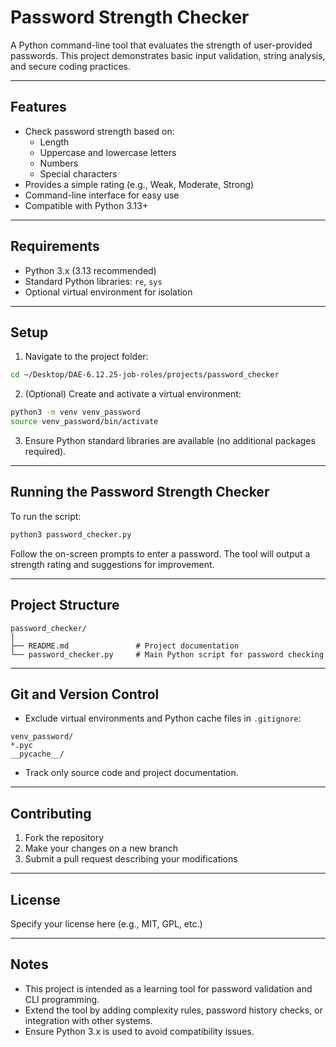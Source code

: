 # Password Strength Checker

A Python command-line tool that evaluates the strength of user-provided passwords. This project demonstrates basic input validation, string analysis, and secure coding practices.

---

## Features

- Check password strength based on:
  - Length
  - Uppercase and lowercase letters
  - Numbers
  - Special characters
- Provides a simple rating (e.g., Weak, Moderate, Strong)
- Command-line interface for easy use
- Compatible with Python 3.13+

---

## Requirements

- Python 3.x (3.13 recommended)
- Standard Python libraries: `re`, `sys`
- Optional virtual environment for isolation

---

## Setup

1. Navigate to the project folder:

```bash
cd ~/Desktop/DAE-6.12.25-job-roles/projects/password_checker
```

2. (Optional) Create and activate a virtual environment:

```bash
python3 -m venv venv_password
source venv_password/bin/activate
```

3. Ensure Python standard libraries are available (no additional packages required).

---

## Running the Password Strength Checker

To run the script:

```bash
python3 password_checker.py
```

Follow the on-screen prompts to enter a password. The tool will output a strength rating and suggestions for improvement.

---

## Project Structure

```
password_checker/
│
├── README.md               # Project documentation
└── password_checker.py     # Main Python script for password checking
```

---

## Git and Version Control

* Exclude virtual environments and Python cache files in `.gitignore`:

```
venv_password/
*.pyc
__pycache__/
```

* Track only source code and project documentation.

---

## Contributing

1. Fork the repository
2. Make your changes on a new branch
3. Submit a pull request describing your modifications

---

## License

Specify your license here (e.g., MIT, GPL, etc.)

---

## Notes

- This project is intended as a learning tool for password validation and CLI programming.
- Extend the tool by adding complexity rules, password history checks, or integration with other systems.
- Ensure Python 3.x is used to avoid compatibility issues.
